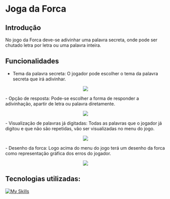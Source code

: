 # Joga da Forca

## Introdução

No jogo da Forca deve-se adivinhar uma palavra secreta, onde pode ser chutado letra por letra ou uma palavra inteira.

## Funcionalidades

- Tema da palavra secreta: O jogador pode escolher o tema da palavra secreta que irá adivinhar.
<p align="center">
  <img src="https://imgur.com/3fa8CZA.gif" />
</p>
- Opção de resposta: Pode-se escolher a forma de responder a adivinhação, apartir de letra ou palavra diretamente.
<p align="center">
  <img src="https://imgur.com/6DukE2Y.gif" />
</p>
- Visualização de palavras já digitadas: Todas as palavras que o jogador já digitou e que não são repetidas, vão ser visualizadas no menu do jogo.
<p align="center">
  <img src="https://imgur.com/YMJ9if6.gif" />
</p>
- Desenho da forca: Logo acima do menu do jogo terá um desenho da forca como representação gráfica dos erros do jogador.
<p align="center">
  <img src="https://imgur.com/XQH698c.gif" />
</p>

## Tecnologias utilizadas:

[![My Skills](https://skillicons.dev/icons?i=git,github,cs,visualstudio,dotnet)](https://skillicons.dev)
